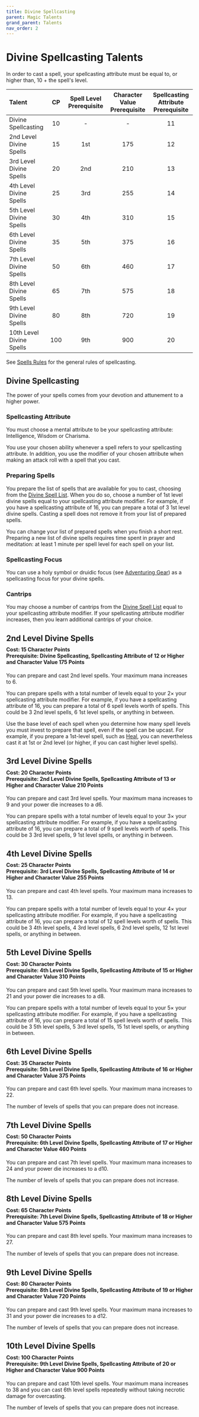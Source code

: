 ```yaml
---
title: Divine Spellcasting
parent: Magic Talents
grand_parent: Talents
nav_order: 2
---
```


# Divine Spellcasting Talents

In order to cast a spell, your spellcasting attribute must be equal to, or higher than, 10 + the spell's level.

| Talent | CP | Spell Level Prerequisite | Character Value Prerequisite | Spellcasting Attribute Prerequisite |
|:-------|:--:|:------------------------:|:----------------------------:|:-----------------------------------:|
| Divine Spellcasting      | 10  | -   | -   | 11 |
| 2nd Level Divine Spells  | 15  | 1st | 175 | 12 |
| 3rd Level Divine Spells  | 20  | 2nd | 210 | 13 |
| 4th Level Divine Spells  | 25  | 3rd | 255 | 14 |
| 5th Level Divine Spells  | 30  | 4th | 310 | 15 |
| 6th Level Divine Spells  | 35  | 5th | 375 | 16 |
| 7th Level Divine Spells  | 50  | 6th | 460 | 17 |
| 8th Level Divine Spells  | 65  | 7th | 575 | 18 |
| 9th Level Divine Spells  | 80  | 8th | 720 | 19 |
| 10th Level Divine Spells | 100 | 9th | 900 | 20 |

See [Spells Rules](https://stormchaserroleplaying.com/stormchaserRPG/Spellcasting/) for the general rules of spellcasting.

## Divine Spellcasting
The power of your spells comes from your devotion and attunement to a higher power.

### Spellcasting Attribute
You must choose a mental attribute to be your spellcasting attribute: Intelligence, Wisdom or Charisma.

You use your chosen ability whenever a spell refers to your spellcasting attribute. In addition, you use the modifier of your chosen attribute when making an attack roll with a spell that you cast.

### Preparing Spells
You prepare the list of spells that are available for you to cast, choosing from the [Divine Spell List](https://stormchaserroleplaying.com/stormchaserRPG/Spells/Lists/Divine/). When you do so, choose a number of 1st level divine spells equal to your spellcasting attribute modifier. For example, if you have a spellcasting attribute of 16, you can prepare a total of 3 1st level divine spells. Casting a spell does not remove it from your list of prepared spells.

You can change your list of prepared spells when you finish a short rest. Preparing a new list of divine spells requires time spent in prayer and meditation: at least 1 minute per spell level for each spell on your list.

### Spellcasting Focus
You can use a holy symbol or druidic focus (see [Adventuring Gear](https://stormchaserroleplaying.com/stormchaserRPG/Equipment/AdventuringGear/)) as a spellcasting focus for your divine spells.

### Cantrips
You may choose a number of cantrips from the [Divine Spell List](https://stormchaserroleplaying.com/stormchaserRPG/Spells/Lists/Divine/) equal to your spellcasting attribute modifier. If your spellcasting attribute modifier increases, then you learn additional cantrips of your choice.

## 2nd Level Divine Spells

<div style="margin-top:-10px;"></div>

#### **Cost:** 15 Character Points<br>**Prerequisite:** Divine Spellcasting, Spellcasting Attribute of 12 or Higher and Character Value 175 Points
You can prepare and cast 2nd level spells. Your maximum mana increases to 6.

You can prepare spells with a total number of levels equal to your 2× your spellcasting attribute modifier. For example, if you have a spellcasting attribute of 16, you can prepare a total of 6 spell levels worth of spells. This could be 3 2nd level spells, 6 1st level spells, or anything in between.

Use the base level of each spell when you determine how many spell levels you must invest to prepare that spell, even if the spell can be upcast. For example, if you prepare a 1st-level spell, such as [Heal](https://stormchaserroleplaying.com/stormchaserRPG/Spells/1/Restoration/#heal), you can nevertheless cast it at 1st or 2nd level (or higher, if you can cast higher level spells).

## 3rd Level Divine Spells

<div style="margin-top:-10px;"></div>

#### **Cost:** 20 Character Points<br>**Prerequisite:** 2nd Level Divine Spells, Spellcasting Attribute of 13 or Higher and Character Value 210 Points
You can prepare and cast 3rd level spells. Your maximum mana increases to 9 and your power die increases to a d6.

You can prepare spells with a total number of levels equal to your 3× your spellcasting attribute modifier. For example, if you have a spellcasting attribute of 16, you can prepare a total of 9 spell levels worth of spells. This could be 3 3rd level spells, 9 1st level spells, or anything in between.

## 4th Level Divine Spells

<div style="margin-top:-10px;"></div>

#### **Cost:** 25 Character Points<br>**Prerequisite:** 3rd Level Divine Spells, Spellcasting Attribute of 14 or Higher and Character Value 255 Points
You can prepare and cast 4th level spells. Your maximum mana increases to 13.

You can prepare spells with a total number of levels equal to your 4× your spellcasting attribute modifier. For example, if you have a spellcasting attribute of 16, you can prepare a total of 12 spell levels worth of spells. This could be 3 4th level spells, 4 3rd level spells, 6 2nd level spells, 12 1st level spells, or anything in between.

## 5th Level Divine Spells

<div style="margin-top:-10px;"></div>

#### **Cost:** 30 Character Points<br>**Prerequisite:** 4th Level Divine Spells, Spellcasting Attribute of 15 or Higher and Character Value 310 Points
You can prepare and cast 5th level spells. Your maximum mana increases to 21 and your power die increases to a d8.

You can prepare spells with a total number of levels equal to your 5× your spellcasting attribute modifier. For example, if you have a spellcasting attribute of 16, you can prepare a total of 15 spell levels worth of spells. This could be 3 5th level spells, 5 3rd level spells, 15 1st level spells, or anything in between.

## 6th Level Divine Spells

<div style="margin-top:-10px;"></div>

#### **Cost:** 35 Character Points<br>**Prerequisite:** 5th Level Divine Spells, Spellcasting Attribute of 16 or Higher and Character Value 375 Points
You can prepare and cast 6th level spells. Your maximum mana increases to 22.

The number of levels of spells that you can prepare does not increase.

## 7th Level Divine Spells

<div style="margin-top:-10px;"></div>

#### **Cost:** 50 Character Points<br>**Prerequisite:** 6th Level Divine Spells, Spellcasting Attribute of 17 or Higher and Character Value 460 Points
You can prepare and cast 7th level spells. Your maximum mana increases to 24 and your power die increases to a d10.

The number of levels of spells that you can prepare does not increase.

## 8th Level Divine Spells

<div style="margin-top:-10px;"></div>

#### **Cost:** 65 Character Points<br>**Prerequisite:** 7th Level Divine Spells, Spellcasting Attribute of 18 or Higher and Character Value 575 Points
You can prepare and cast 8th level spells. Your maximum mana increases to 27.

The number of levels of spells that you can prepare does not increase.

## 9th Level Divine Spells

<div style="margin-top:-10px;"></div>

#### **Cost:** 80 Character Points<br>**Prerequisite:** 8th Level Divine Spells, Spellcasting Attribute of 19 or Higher and Character Value 720 Points
You can prepare and cast 9th level spells. Your maximum mana increases to 31 and your power die increases to a d12.

The number of levels of spells that you can prepare does not increase.

## 10th Level Divine Spells

<div style="margin-top:-10px;"></div>

#### **Cost:** 100 Character Points<br>**Prerequisite:** 9th Level Divine Spells, Spellcasting Attribute of 20 or Higher and Character Value 900 Points
You can prepare and cast 10th level spells. Your maximum mana increases to 38 and you can cast 6th level spells repeatedly without taking necrotic damage for overcasting.

The number of levels of spells that you can prepare does not increase.
